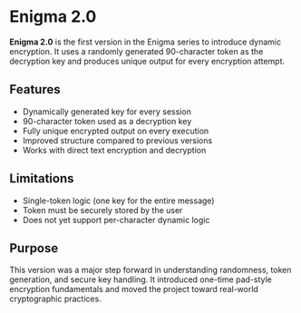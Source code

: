 # Enigma 2.0

**Enigma 2.0** is the first version in the Enigma series to introduce dynamic encryption. It uses a randomly generated 90-character token as the decryption key and produces unique output for every encryption attempt.

## Features

- Dynamically generated key for every session
- 90-character token used as a decryption key
- Fully unique encrypted output on every execution
- Improved structure compared to previous versions
- Works with direct text encryption and decryption

## Limitations

- Single-token logic (one key for the entire message)
- Token must be securely stored by the user
- Does not yet support per-character dynamic logic

## Purpose

This version was a major step forward in understanding randomness, token generation, and secure key handling. It introduced one-time pad-style encryption fundamentals and moved the project toward real-world cryptographic practices.
